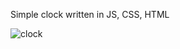 Simple clock written in JS, CSS, HTML


![clock](https://github.com/user-attachments/assets/132e9cdd-db0e-41ca-8447-7f0aa45653cc)
